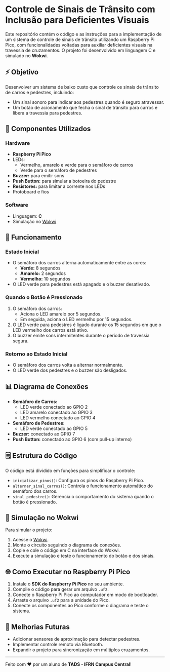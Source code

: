 # Controle de Sinais de Trânsito com Inclusão para Deficientes Visuais

Este repositório contém o código e as instruções para a implementação de um sistema de controle de sinais de trânsito utilizando um Raspberry Pi Pico, com funcionalidades voltadas para auxiliar deficientes visuais na travessia de cruzamentos. O projeto foi desenvolvido em linguagem C e simulado no **Wokwi**.

## ⚡ Objetivo

Desenvolver um sistema de baixo custo que controle os sinais de trânsito de carros e pedestres, incluindo:

- Um sinal sonoro para indicar aos pedestres quando é seguro atravessar.
- Um botão de acionamento que fecha o sinal de trânsito para carros e libera a travessia para pedestres.

## 🔧 Componentes Utilizados

### Hardware

- **Raspberry Pi Pico**
- LEDs:
  - Vermelho, amarelo e verde para o semáforo de carros
  - Verde para o semáforo de pedestres
- **Buzzer:** para emitir sons
- **Push Button:** para simular a botoeira do pedestre
- **Resistores:** para limitar a corrente nos LEDs
- Protoboard e fios

### Software

- Linguagem: **C**
- Simulação no [Wokwi](https://wokwi.com/)

## 🔄 Funcionamento

### Estado Inicial

- O semáforo dos carros alterna automaticamente entre as cores:
  - **Verde:** 8 segundos
  - **Amarelo:** 2 segundos
  - **Vermelho:** 10 segundos
- O LED verde para pedestres está apagado e o buzzer desativado.

### Quando o Botão é Pressionado

1. O semáforo dos carros:
   - Aciona o LED amarelo por 5 segundos.
   - Em seguida, aciona o LED vermelho por 15 segundos.
2. O LED verde para pedestres é ligado durante os 15 segundos em que o LED vermelho dos carros está ativo.
3. O buzzer emite sons intermitentes durante o período de travessia segura.

### Retorno ao Estado Inicial

- O semáforo dos carros volta a alternar normalmente.
- O LED verde dos pedestres e o buzzer são desligados.

## 📊 Diagrama de Conexões

- **Semáforo de Carros:**
  - LED verde conectado ao GPIO 2
  - LED amarelo conectado ao GPIO 3
  - LED vermelho conectado ao GPIO 4
- **Semáforo de Pedestres:**
  - LED verde conectado ao GPIO 5
- **Buzzer:** conectado ao GPIO 7
- **Push Button:** conectado ao GPIO 6 (com pull-up interno)

## 🗒 Estrutura do Código

O código está dividido em funções para simplificar o controle:

- `inicializar_pinos()`: Configura os pinos do Raspberry Pi Pico.
- `alternar_sinal_carros()`: Controla o funcionamento automático do semáforo dos carros.
- `sinal_pedestre()`: Gerencia o comportamento do sistema quando o botão é pressionado.

## 🔼 Simulação no Wokwi

Para simular o projeto:

1. Acesse o [Wokwi](https://wokwi.com/).
2. Monte o circuito seguindo o diagrama de conexões.
3. Copie e cole o código em C na interface do Wokwi.
4. Execute a simulação e teste o funcionamento do botão e dos sinais.

## 🌐 Como Executar no Raspberry Pi Pico

1. Instale o **SDK do Raspberry Pi Pico** no seu ambiente.
2. Compile o código para gerar um arquivo `.uf2`.
3. Conecte o Raspberry Pi Pico ao computador em modo de bootloader.
4. Arraste o arquivo `.uf2` para a unidade do Pico.
5. Conecte os componentes ao Pico conforme o diagrama e teste o sistema.

## 🚀 Melhorias Futuras

- Adicionar sensores de aproximação para detectar pedestres.
- Implementar controle remoto via Bluetooth.
- Expandir o projeto para sincronização em múltiplos cruzamentos.

---

Feito com ❤ por um aluno de **TADS - IFRN Campus Central**!

